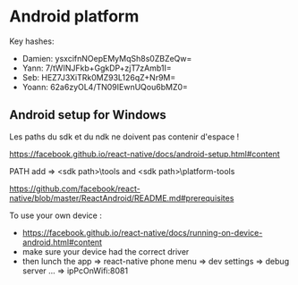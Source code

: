 # Android platform

Key hashes:
* Damien: ysxcifnNOepEMyMqSh8s0ZBZeQw=
* Yann: 7/tWINJFkb+GgkDP+zjT7zAmb1I=
* Seb: HEZ7J3XiTRk0MZ93L126qZ+Nr9M=
* Yoann: 62a6zyOL4/TN09IEwnUQou6bMZ0=

## Android setup for Windows

Les paths du sdk et du ndk ne doivent pas contenir d'espace !

https://facebook.github.io/react-native/docs/android-setup.html#content

PATH add =>  \<sdk path>\tools and \<sdk path>\platform-tools

https://github.com/facebook/react-native/blob/master/ReactAndroid/README.md#prerequisites

To use your own device :
- https://facebook.github.io/react-native/docs/running-on-device-android.html#content
- make sure your device had the correct driver
- then lunch the app => react-native phone menu => dev settings => debug server ... => ipPcOnWifi:8081 
